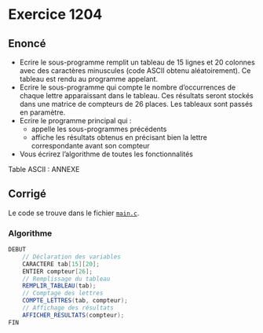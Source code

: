 # Exercice 1204

## Enoncé

- Ecrire le sous-programme remplit un tableau de 15 lignes et 20 colonnes avec des caractères minuscules (code ASCII obtenu aléatoirement). Ce tableau est rendu au programme appelant.
- Ecrire le sous-programme qui compte le nombre d’occurrences de chaque lettre apparaissant dans le tableau. Ces résultats seront stockés dans une matrice de compteurs de 26 places. Les tableaux sont passés en paramètre.
- Ecrire le programme principal qui :
    - appelle les sous-programmes précédents
    - affiche les résultats obtenus en précisant bien la lettre correspondante avant son compteur
- Vous écrirez l’algorithme de toutes les fonctionnalités

Table ASCII : ANNEXE

## Corrigé

Le code se trouve dans le fichier [`main.c`](../code/main.c).

### Algorithme

```java
DEBUT
    // Déclaration des variables
    CARACTERE tab[15][20];
    ENTIER compteur[26];
    // Remplissage du tableau
    REMPLIR_TABLEAU(tab);
    // Comptage des lettres
    COMPTE_LETTRES(tab, compteur);
    // Affichage des résultats
    AFFICHER_RESULTATS(compteur);
FIN
```